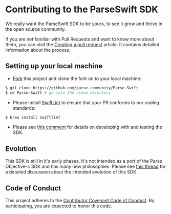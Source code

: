 # Contributing to the ParseSwift SDK

We really want the ParseSwift SDK to be yours, to see it grow and thrive in the open source community.

If you are not familiar with Pull Requests and want to know more about them, you can visit the [Creating a pull request](https://help.github.com/articles/creating-a-pull-request/) article. It contains detailed information about the process.

## Setting up your local machine

* [Fork](https://github.com/parse-community/Parse-Swift) this project and clone the fork on to your local machine:

```sh
$ git clone https://github.com/parse-community/Parse-Swift
$ cd Parse-Swift # go into the clone directory
```

* Please install [SwiftLint](https://github.com/realm/SwiftLint) to ensure that your PR conforms to our coding standards:

```sh
$ brew install swiftlint
```

* Please see [this comment](https://github.com/parse-community/Parse-Swift/pull/12#issuecomment-656918156) for details on developing with and testing the SDK.

## Evolution

This SDK is still in it's early phases. It's not intended as a port of the Parse Objective-c SDK and has many new philosophies. Please see [this thread](https://github.com/parse-community/Parse-Swift/issues/3) for a detailed discussion about the intended evolution of this SDK.

## Code of Conduct

This project adheres to the [Contributor Covenant Code of Conduct](https://github.com/parse-community/.github/blob/master/CODE_OF_CONDUCT.md). By participating, you are expected to honor this code.
